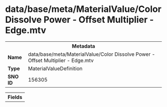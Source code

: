 <h1>data/base/meta/MaterialValue/Color Dissolve Power - Offset Multiplier - Edge.mtv</h1><table><tr><th colspan="100%">Metadata</th></tr><tr><td><b>Name</b></td><td>data/base/meta/MaterialValue/Color Dissolve Power - Offset Multiplier - Edge.mtv</td></tr><tr><td><b>Type</b></td><td>MaterialValueDefinition</td></tr><tr><td><b>SNO ID</b></td><td>156305</td></tr></table>

<table><tr><th colspan="100%">Fields</th></tr></table>

